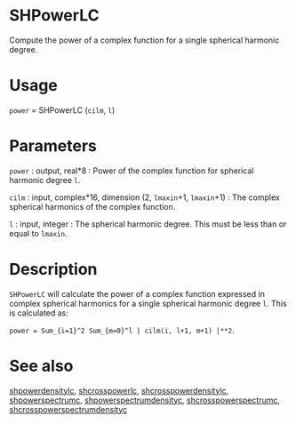 # SHPowerLC

Compute the power of a complex function for a single spherical harmonic degree.

# Usage

`power` = SHPowerLC (`cilm`, `l`)

# Parameters

`power` : output, real\*8
:   Power of the complex function for spherical harmonic degree `l`.

`cilm` : input, complex\*16, dimension (2, `lmaxin`+1, `lmaxin`+1)
:   The complex spherical harmonics of the complex function.
	
`l` : input, integer
:   The spherical harmonic degree. This must be less than or equal to `lmaxin`.

# Description

`SHPowerLC` will calculate the power of a complex function expressed in complex spherical harmonics for a single spherical harmonic degree `l`. This is calculated as:

`power = Sum_{i=1}^2 Sum_{m=0}^l | cilm(i, l+1, m+1) |**2`.

# See also

[shpowerdensitylc](shpowerdensitylc.html), [shcrosspowerlc](shcrosspowerlc.html), [shcrosspowerdensitylc](shcrosspowerdensitylc.html), [shpowerspectrumc](shpowerspectrumc.html), [shpowerspectrumdensityc](shpowerspectrumdensityc.html), [shcrosspowerspectrumc](shcrosspowerspectrumc.html), [shcrosspowerspectrumdensityc](shcrosspowerspectrumdensityc.html)
